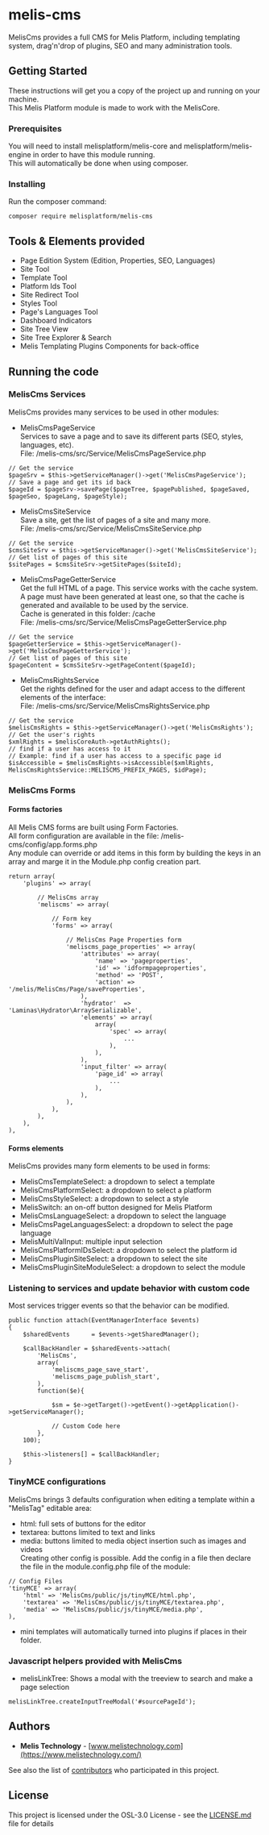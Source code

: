 # melis-cms

MelisCms provides a full CMS for Melis Platform, including templating system, drag'n'drop of plugins, SEO and many administration tools.

## Getting Started

These instructions will get you a copy of the project up and running on your machine.  
This Melis Platform module is made to work with the MelisCore.

### Prerequisites

You will need to install melisplatform/melis-core and melisplatform/melis-engine in order to have this module running.  
This will automatically be done when using composer.

### Installing

Run the composer command:
```
composer require melisplatform/melis-cms
```

## Tools & Elements provided

* Page Edition System (Edition, Properties, SEO, Languages)
* Site Tool
* Template Tool
* Platform Ids Tool
* Site Redirect Tool
* Styles Tool
* Page's Languages Tool
* Dashboard Indicators
* Site Tree View
* Site Tree Explorer & Search
* Melis Templating Plugins Components for back-office

## Running the code

### MelisCms Services  

MelisCms provides many services to be used in other modules:  

* MelisCmsPageService  
Services to save a page and to save its different parts (SEO, styles, languages, etc).  
File: /melis-cms/src/Service/MelisCmsPageService.php  
```
// Get the service
$pageSrv = $this->getServiceManager()->get('MelisCmsPageService');  
// Save a page and get its id back
$pageId = $pageSrv->savePage($pageTree, $pagePublished, $pageSaved, $pageSeo, $pageLang, $pageStyle);  
```

* MelisCmsSiteService  
Save a site, get the list of pages of a site and many more.  
File: /melis-cms/src/Service/MelisCmsSiteService.php  
```
// Get the service
$cmsSiteSrv = $this->getServiceManager()->get('MelisCmsSiteService');  
// Get list of pages of this site
$sitePages = $cmsSiteSrv->getSitePages($siteId);  
```

* MelisCmsPageGetterService  
Get the full HTML of a page. 
This service works with the cache system. A page must have been generated at least one, so that the cache is generated and available to be used by the service.  
Cache is generated in this folder: /cache  
File: /melis-cms/src/Service/MelisCmsPageGetterService.php  
```
// Get the service
$pageGetterService = $this->getServiceManager()->get('MelisCmsPageGetterService');  
// Get list of pages of this site
$pageContent = $cmsSiteSrv->getPageContent($pageId);  
```

* MelisCmsRightsService  
Get the rights defined for the user and adapt access to the different elements of the interface:  
File: /melis-cms/src/Service/MelisCmsRightsService.php    
```
// Get the service  
$melisCmsRights = $this->getServiceManager()->get('MelisCmsRights');  
// Get the user's rights  
$xmlRights = $melisCoreAuth->getAuthRights();  
// find if a user has access to it
// Example: find if a user has access to a specific page id
$isAccessible = $melisCmsRights->isAccessible($xmlRights, MelisCmsRightsService::MELISCMS_PREFIX_PAGES, $idPage);          
```  


### MelisCms Forms  

#### Forms factories
All Melis CMS forms are built using Form Factories.  
All form configuration are available in the file: /melis-cms/config/app.forms.php  
Any module can override or add items in this form by building the keys in an array and marge it in the Module.php config creation part.  
``` 
return array(
	'plugins' => array(
	
		// MelisCms array
		'meliscms' => array(
		
			// Form key
			'forms' => array(
			
				// MelisCms Page Properties form
				'meliscms_page_properties' => array(
					'attributes' => array(
						'name' => 'pageproperties',
						'id' => 'idformpageproperties',
						'method' => 'POST',
						'action' => '/melis/MelisCms/Page/saveProperties',
					),
					'hydrator'  => 'Laminas\Hydrator\ArraySerializable',
					'elements' => array(  
						array(
							'spec' => array(
								...
							),
						),
					),
					'input_filter' => array(      
						'page_id' => array(
							...
						),   
					),
				),
			),
		),
	),
),
``` 

#### Forms elements
MelisCms provides many form elements to be used in forms:  
* MelisCmsTemplateSelect: a dropdown to select a template  
* MelisCmsPlatformSelect: a dropdown to select a platform  
* MelisCmsStyleSelect: a dropdown to select a style  
* MelisSwitch: an on-off button designed for Melis Platform  
* MelisCmsLanguageSelect: a dropdown to select the language 
* MelisCmsPageLanguagesSelect: a dropdown to select the page language 
* MelisMultiValInput: multiple input selection  
* MelisCmsPlatformIDsSelect: a dropdown to select the platform id   
* MelisCmsPluginSiteSelect: a dropdown to select the site   
* MelisCmsPluginSiteModuleSelect: a dropdown to select the module   


### Listening to services and update behavior with custom code  
Most services trigger events so that the behavior can be modified.  
```  
public function attach(EventManagerInterface $events)
{
    $sharedEvents      = $events->getSharedManager();
    
    $callBackHandler = $sharedEvents->attach(
    	'MelisCms',
    	array(
    		'meliscms_page_save_start',
    		'meliscms_page_publish_start',
    	),
    	function($e){

    		$sm = $e->getTarget()->getEvent()->getApplication()->getServiceManager();
    		
    		// Custom Code here
    	},
    100);
    
    $this->listeners[] = $callBackHandler;
}
```  

### TinyMCE configurations  
MelisCms brings 3 defaults configuration when editing a template within a "MelisTag" editable area:  
* html: full sets of buttons for the editor  
* textarea: buttons limited to text and links  
* media: buttons limited to media object insertion such as images and videos  
Creating other config is possible. Add the config in a file then declare the file in the module.config.php file of the module:  
```  
// Config Files  
'tinyMCE' => array(  
	'html' => 'MelisCms/public/js/tinyMCE/html.php',  
	'textarea' => 'MelisCms/public/js/tinyMCE/textarea.php',  
	'media' => 'MelisCms/public/js/tinyMCE/media.php',  
),  
```  
* mini templates will automatically turned into plugins if places in their folder.

### Javascript helpers provided with MelisCms    

* melisLinkTree: Shows a modal with the treeview to search and make a page selection
```  
melisLinkTree.createInputTreeModal('#sourcePageId');  
```  


## Authors

* **Melis Technology** - [www.melistechnology.com](https://www.melistechnology.com/)

See also the list of [contributors](https://github.com/melisplatform/melis-cms/contributors) who participated in this project.


## License

This project is licensed under the OSL-3.0 License - see the [LICENSE.md](LICENSE.md) file for details